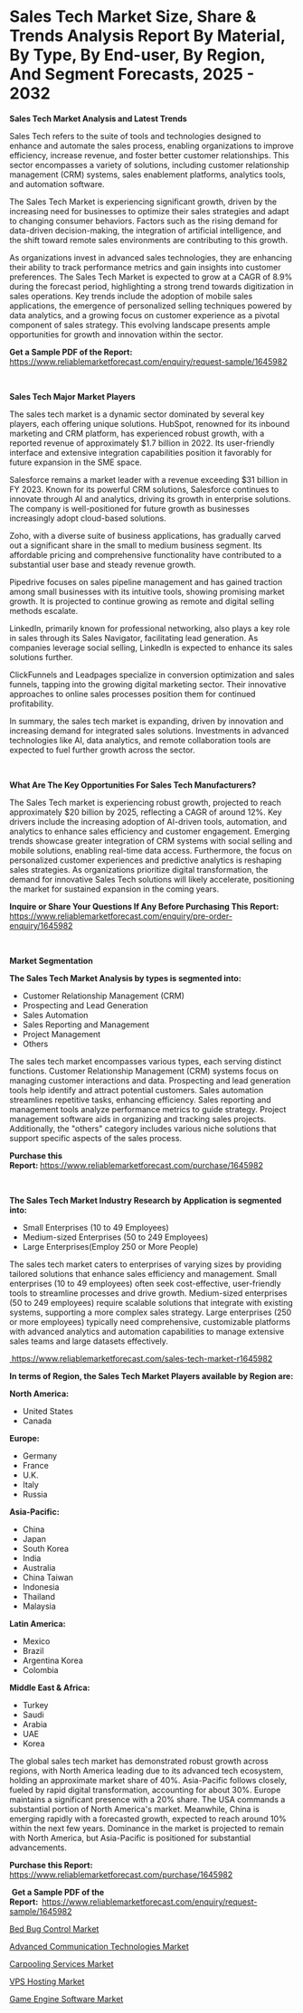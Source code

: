 <p><h1>Sales Tech Market Size, Share & Trends Analysis Report By Material, By Type, By End-user, By Region, And Segment Forecasts, 2025 - 2032</h1></p><p><strong>Sales Tech Market Analysis and Latest Trends</strong></p>
<p><p>Sales Tech refers to the suite of tools and technologies designed to enhance and automate the sales process, enabling organizations to improve efficiency, increase revenue, and foster better customer relationships. This sector encompasses a variety of solutions, including customer relationship management (CRM) systems, sales enablement platforms, analytics tools, and automation software. </p><p>The Sales Tech Market is experiencing significant growth, driven by the increasing need for businesses to optimize their sales strategies and adapt to changing consumer behaviors. Factors such as the rising demand for data-driven decision-making, the integration of artificial intelligence, and the shift toward remote sales environments are contributing to this growth. </p><p>As organizations invest in advanced sales technologies, they are enhancing their ability to track performance metrics and gain insights into customer preferences. The Sales Tech Market is expected to grow at a CAGR of 8.9% during the forecast period, highlighting a strong trend towards digitization in sales operations. Key trends include the adoption of mobile sales applications, the emergence of personalized selling techniques powered by data analytics, and a growing focus on customer experience as a pivotal component of sales strategy. This evolving landscape presents ample opportunities for growth and innovation within the sector.</p></p>
<p><strong>Get a Sample PDF of the Report:&nbsp;</strong> <a href="https://www.reliablemarketforecast.com/enquiry/request-sample/1645982?utm_campaign=1899&utm_medium=2&utm_source=Github&utm_content=ia&utm_term=10032025&utm_id=sales-tech">https://www.reliablemarketforecast.com/enquiry/request-sample/1645982</a></p>
<p>&nbsp;</p>
<p><strong>Sales Tech Major Market Players</strong></p>
<p><p>The sales tech market is a dynamic sector dominated by several key players, each offering unique solutions. HubSpot, renowned for its inbound marketing and CRM platform, has experienced robust growth, with a reported revenue of approximately $1.7 billion in 2022. Its user-friendly interface and extensive integration capabilities position it favorably for future expansion in the SME space.</p><p>Salesforce remains a market leader with a revenue exceeding $31 billion in FY 2023. Known for its powerful CRM solutions, Salesforce continues to innovate through AI and analytics, driving its growth in enterprise solutions. The company is well-positioned for future growth as businesses increasingly adopt cloud-based solutions.</p><p>Zoho, with a diverse suite of business applications, has gradually carved out a significant share in the small to medium business segment. Its affordable pricing and comprehensive functionality have contributed to a substantial user base and steady revenue growth.</p><p>Pipedrive focuses on sales pipeline management and has gained traction among small businesses with its intuitive tools, showing promising market growth. It is projected to continue growing as remote and digital selling methods escalate.</p><p>LinkedIn, primarily known for professional networking, also plays a key role in sales through its Sales Navigator, facilitating lead generation. As companies leverage social selling, LinkedIn is expected to enhance its sales solutions further.</p><p>ClickFunnels and Leadpages specialize in conversion optimization and sales funnels, tapping into the growing digital marketing sector. Their innovative approaches to online sales processes position them for continued profitability.</p><p>In summary, the sales tech market is expanding, driven by innovation and increasing demand for integrated sales solutions. Investments in advanced technologies like AI, data analytics, and remote collaboration tools are expected to fuel further growth across the sector.</p></p>
<p>&nbsp;</p>
<p><strong>What Are The Key Opportunities For Sales Tech Manufacturers?</strong></p>
<p><p>The Sales Tech market is experiencing robust growth, projected to reach approximately $20 billion by 2025, reflecting a CAGR of around 12%. Key drivers include the increasing adoption of AI-driven tools, automation, and analytics to enhance sales efficiency and customer engagement. Emerging trends showcase greater integration of CRM systems with social selling and mobile solutions, enabling real-time data access. Furthermore, the focus on personalized customer experiences and predictive analytics is reshaping sales strategies. As organizations prioritize digital transformation, the demand for innovative Sales Tech solutions will likely accelerate, positioning the market for sustained expansion in the coming years.</p></p>
<p><strong>Inquire or Share Your Questions If Any Before Purchasing This Report:</strong> <a href="https://www.reliablemarketforecast.com/enquiry/pre-order-enquiry/1645982?utm_campaign=1899&utm_medium=2&utm_source=Github&utm_content=ia&utm_term=10032025&utm_id=sales-tech">https://www.reliablemarketforecast.com/enquiry/pre-order-enquiry/1645982</a></p>
<p>&nbsp;</p>
<p><strong>Market Segmentation</strong></p>
<p><strong>The Sales Tech Market Analysis by types is segmented into:</strong></p>
<p><ul><li>Customer Relationship Management (CRM)</li><li>Prospecting and Lead Generation</li><li>Sales Automation</li><li>Sales Reporting and Management</li><li>Project Management</li><li>Others</li></ul></p>
<p><p>The sales tech market encompasses various types, each serving distinct functions. Customer Relationship Management (CRM) systems focus on managing customer interactions and data. Prospecting and lead generation tools help identify and attract potential customers. Sales automation streamlines repetitive tasks, enhancing efficiency. Sales reporting and management tools analyze performance metrics to guide strategy. Project management software aids in organizing and tracking sales projects. Additionally, the "others" category includes various niche solutions that support specific aspects of the sales process.</p></p>
<p><strong>Purchase this Report:&nbsp;</strong><a href="https://www.reliablemarketforecast.com/purchase/1645982?utm_campaign=1899&utm_medium=2&utm_source=Github&utm_content=ia&utm_term=10032025&utm_id=sales-tech">https://www.reliablemarketforecast.com/purchase/1645982</a></p>
<p>&nbsp;</p>
<p><strong>The Sales Tech Market Industry Research by Application is segmented into:</strong></p>
<p><ul><li>Small Enterprises (10 to 49 Employees)</li><li>Medium-sized Enterprises (50 to 249 Employees)</li><li>Large Enterprises(Employ 250 or More People)</li></ul></p>
<p><p>The sales tech market caters to enterprises of varying sizes by providing tailored solutions that enhance sales efficiency and management. Small enterprises (10 to 49 employees) often seek cost-effective, user-friendly tools to streamline processes and drive growth. Medium-sized enterprises (50 to 249 employees) require scalable solutions that integrate with existing systems, supporting a more complex sales strategy. Large enterprises (250 or more employees) typically need comprehensive, customizable platforms with advanced analytics and automation capabilities to manage extensive sales teams and large datasets effectively.</p></p>
<p><a href="https://www.reliablemarketforecast.com/sales-tech-market-r1645982?utm_campaign=1899&utm_medium=2&utm_source=Github&utm_content=ia&utm_term=10032025&utm_id=sales-tech">&nbsp;https://www.reliablemarketforecast.com/sales-tech-market-r1645982</a></p>
<p><strong>In terms of Region, the Sales Tech Market Players available by Region are:</strong></p>
<p>
    <p> <strong> North America: </strong>
        <ul>
            <li>United States</li>
            <li>Canada</li>
        </ul>
        </p> 
    <p> <strong> Europe: </strong>
        <ul>
            <li>Germany</li>
            <li>France</li>
            <li>U.K.</li>
            <li>Italy</li>
            <li>Russia</li>
        </ul>
        </p> 
    <p> <strong> Asia-Pacific: </strong>
        <ul>
            <li>China</li>
            <li>Japan</li>
            <li>South Korea</li>
            <li>India</li>
            <li>Australia</li>
            <li>China Taiwan</li>
            <li>Indonesia</li>
            <li>Thailand</li>
            <li>Malaysia</li>
        </ul>
        </p> 
    <p> <strong> Latin America: </strong>
        <ul>
            <li>Mexico</li>
            <li>Brazil</li>
            <li>Argentina Korea</li>
            <li>Colombia</li>
        </ul>
        </p> 
    <p> <strong> Middle East & Africa: </strong>
        <ul>
            <li>Turkey</li>
            <li>Saudi</li>
            <li>Arabia</li>
            <li>UAE</li>
            <li>Korea</li>
        </ul>
    </p>
    </p>
<p><p>The global sales tech market has demonstrated robust growth across regions, with North America leading due to its advanced tech ecosystem, holding an approximate market share of 40%. Asia-Pacific follows closely, fueled by rapid digital transformation, accounting for about 30%. Europe maintains a significant presence with a 20% share. The USA commands a substantial portion of North America's market. Meanwhile, China is emerging rapidly with a forecasted growth, expected to reach around 10% within the next few years. Dominance in the market is projected to remain with North America, but Asia-Pacific is positioned for substantial advancements.</p></p>
<p><strong>Purchase this Report: </strong><a href="https://www.reliablemarketforecast.com/purchase/1645982?utm_campaign=1899&utm_medium=2&utm_source=Github&utm_content=ia&utm_term=10032025&utm_id=sales-tech">https://www.reliablemarketforecast.com/purchase/1645982</a></p>
<p>&nbsp;<strong>Get a Sample PDF of the Report:&nbsp;&nbsp;</strong><a href="https://www.reliablemarketforecast.com/enquiry/request-sample/1645982?utm_campaign=1899&utm_medium=2&utm_source=Github&utm_content=ia&utm_term=10032025&utm_id=sales-tech">https://www.reliablemarketforecast.com/enquiry/request-sample/1645982</a></p>
<p><strong></strong></p>
<p><p><a href="https://github.com/doganaqev/Market-Research-Report-List-1/blob/main/bed-bug-control-market.md?utm_campaign=1899&utm_medium=2&utm_source=Github&utm_content=ia&utm_term=10032025&utm_id=sales-tech">Bed Bug Control Market</a></p><p><a href="https://github.com/navodfetiya/Market-Research-Report-List-1/blob/main/advanced-communication-technologies-market.md?utm_campaign=1899&utm_medium=2&utm_source=Github&utm_content=ia&utm_term=10032025&utm_id=sales-tech">Advanced Communication Technologies Market</a></p><p><a href="https://github.com/cevzarvargem/Market-Research-Report-List-1/blob/main/carpooling-services-market.md?utm_campaign=1899&utm_medium=2&utm_source=Github&utm_content=ia&utm_term=10032025&utm_id=sales-tech">Carpooling Services Market</a></p><p><a href="https://github.com/burnicndole/Market-Research-Report-List-1/blob/main/vps-hosting-market.md?utm_campaign=1899&utm_medium=2&utm_source=Github&utm_content=ia&utm_term=10032025&utm_id=sales-tech">VPS Hosting Market</a></p><p><a href="https://github.com/omemaeuseda/Market-Research-Report-List-1/blob/main/game-engine-software-market.md?utm_campaign=1899&utm_medium=2&utm_source=Github&utm_content=ia&utm_term=10032025&utm_id=sales-tech">Game Engine Software Market</a></p></p>